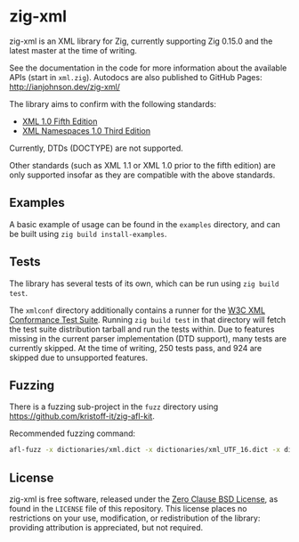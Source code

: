 # zig-xml

zig-xml is an XML library for Zig, currently supporting Zig 0.15.0 and the
latest master at the time of writing.

See the documentation in the code for more information about the available APIs
(start in `xml.zig`). Autodocs are also published to GitHub Pages:
http://ianjohnson.dev/zig-xml/

The library aims to confirm with the following standards:

- [XML 1.0 Fifth Edition](https://www.w3.org/TR/2008/REC-xml-20081126/)
- [XML Namespaces 1.0 Third Edition](https://www.w3.org/TR/2009/REC-xml-names-20091208/)

Currently, DTDs (DOCTYPE) are not supported.

Other standards (such as XML 1.1 or XML 1.0 prior to the fifth edition) are only
supported insofar as they are compatible with the above standards.

## Examples

A basic example of usage can be found in the `examples` directory, and can be
built using `zig build install-examples`.

## Tests

The library has several tests of its own, which can be run using `zig build test`.

The `xmlconf` directory additionally contains a runner for the [W3C XML
Conformance Test Suite](https://www.w3.org/XML/Test/). Running `zig build test`
in that directory will fetch the test suite distribution tarball and run the
tests within. Due to features missing in the current parser implementation (DTD
support), many tests are currently skipped. At the time of writing, 250 tests
pass, and 924 are skipped due to unsupported features.

## Fuzzing

There is a fuzzing sub-project in the `fuzz` directory using
https://github.com/kristoff-it/zig-afl-kit.

Recommended fuzzing command:

```sh
afl-fuzz -x dictionaries/xml.dict -x dictionaries/xml_UTF_16.dict -x dictionaries/xml_UTF_16BE.dict -x dictionaries/xml_UTF_16LE.dict -i inputs -o outputs zig-out/bin/fuzz-xml
```

## License

zig-xml is free software, released under the [Zero Clause BSD
License](https://spdx.org/licenses/0BSD.html), as found in the `LICENSE` file of
this repository. This license places no restrictions on your use, modification,
or redistribution of the library: providing attribution is appreciated, but not
required.
